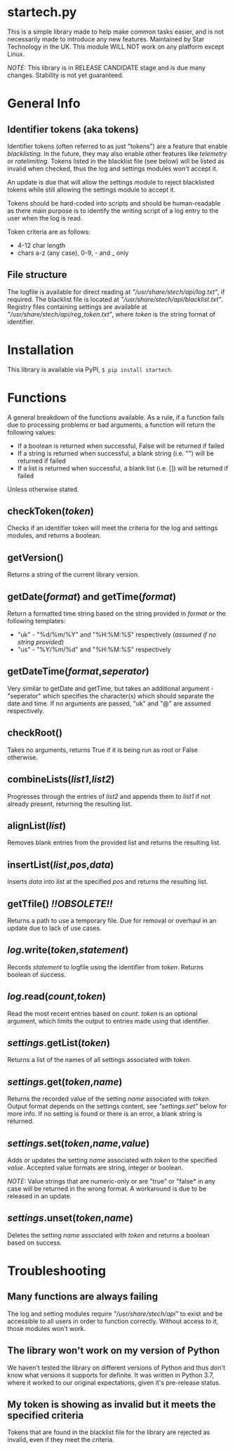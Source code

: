 ﻿# startech.py

This is a simple library made to help make common tasks easier, and is not necessarily made to introduce any new features. Maintained by Star Technology in the UK. This module WILL NOT work on any platform except Linux.

*NOTE:* This library is in RELEASE CANDIDATE stage and is due many changes. Stability is not yet guaranteed.

# General Info
## Identifier tokens (aka tokens)
Identifier tokens (often referred to as just "tokens") are a feature that enable *blacklisting*. In the future, they may also enable other features like *telemetry* or *ratelimiting*. Tokens listed in the blacklist file (see below) will be listed as invalid when checked, thus the log and settings modules won't accept it.

An update is due that will allow the settings module to reject blacklisted tokens while still allowing the settings module to accept it.

Tokens should be hard-coded into scripts and should be human-readable as there main purpose is to identify the writing script of a log entry to the user when the log is read. 

Token criteria are as follows:

 - 4-12 char length
 - chars a-z (any case), 0-9, - and _ only

## File structure
The logfile is available for direct reading at *"/usr/share/stech/api/log.txt"*, if required. The blacklist file is located at *"/usr/share/stech/api/blacklist.txt"*. Registry files containing settings are available at *"/usr/share/stech/api/reg_token.txt"*, where *token* is the string format of identifier.

# Installation

This library is available via PyPI, `$ pip install startech`.

# Functions
A general breakdown of the functions available. As a rule, if a function fails due to processing problems or bad arguments, a function will return the following values:

 - If a boolean is returned when successful, False will be returned if failed
 - If a string is returned when successful, a blank string (i.e. "") will be returned if failed
 - If a list is returned when successful, a blank list (i.e. []) will be returned if failed

Unless otherwise stated.

## checkToken(*token*)
Checks if an identifier token will meet the criteria for the log and settings modules, and returns a boolean.

## getVersion()
Returns a string of the current library version.

## getDate(*format*) and getTime(*format*)
Return a formatted time string based on the string provided in *format* or the following templates:
 - "uk" - "%d/%m/%Y" and "%H:%M:%S" respectively (*assumed if no string provided*)
 - "us" - "%Y/%m/%d" and "%H:%M:%S" respectively

##  getDateTime(*format*,*seperator*)
Very similar to getDate and getTime, but takes an additional argument - "seperator" which specifies the character(s) which should separate the date and time. If no arguments are passed, "uk" and "@" are assumed respectively.

## checkRoot()
Takes no arguments, returns True if it is being run as root or False otherwise.

## combineLists(*list1*,*list2*)
Progresses through the entries of *list2* and appends them to *list1* if not already present, returning the resulting list.

## alignList(*list*)
Removes blank entries from the provided list and returns the resulting list.

## insertList(*list*,*pos*,*data*)
Inserts *data* into *list* at the specified *pos* and returns the resulting list.

## getTfile()  *!!OBSOLETE!!*
Returns a path to use a temporary file. Due for removal or overhaul in an update due to lack of use cases.

## *log*.write(*token*,*statement*)
Records *statement* to logfile using the identifier from *token*. Returns boolean of success.

## *log*.read(*count*,*token*)
Read the most recent entries based on *count*. *token* is an optional argument, which limits the output to entries made using that identifier.

## *settings*.getList(*token*)
Returns a list of the names of all settings associated with *token*.

## *settings*.get(*token*,*name*)
Returns the recorded value of the setting *name* associated with *token*. Output format depends on the settings content, see *"settings.set"* below for more info. If no setting is found or there is an error, a blank string is returned.

## *settings*.set(*token*,*name*,*value*)
Adds or updates the setting *name* associated with *token* to the specified *value*. Accepted value formats are string, integer or boolean.

*NOTE:* Value strings that are numeric-only or are "true" or "false* in any case will be returned in the wrong format. A workaround is due to be released in an update.

## *settings*.unset(*token*,*name*)
Deletes the setting *name* associated with *token* and returns a boolean based on success.

# Troubleshooting
## Many functions are always failing
The log and setting modules require *"/usr/share/stech/api"* to exist and be accessible to all users in order to function correctly. Without access to it, those modules won't work.
## The library won't work on my version of Python
We haven't tested the library on different versions of Python and thus don't know what versions it supports for definite. It was written in Python 3.7, where it worked to our original expectations, given it's pre-release status.
## My token is showing as invalid but it meets the specified criteria
Tokens that are found in the blacklist file for the library are rejected as invalid, even if they meet the criteria.
